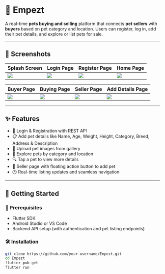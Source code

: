 # 🐾 Empezt

A real-time **pets buying and selling** platform that connects **pet sellers** with **buyers** based on pet category and location. Users can register, log in, add their pet details, and explore or list pets for sale.

---

## 📱 Screenshots

| Splash Screen | Login Page | Register Page | Home Page |
|---------------|------------|----------------|------------|
| ![](/miniproject/asset/esplash.jpeg) | ![](assets/screenshots/login.jpeg) | ![](assets/screenshots/register.jpeg) | ![](assets/screenshots/home.jpeg) |

| Buyer Page | Buying Page | Seller Page | Add Details Page |
|------------|-------------|--------------|-------------------|
| ![](assets/screenshots/buyer.jpeg) | ![](assets/screenshots/buying.jpeg) | ![](assets/screenshots/seller.jpeg) | ![](assets/screenshots/adddetails.jpeg) |

---

## ✨ Features

- 🔐 Login & Registration with REST API
- 📋 Add pet details like Name, Age, Weight, Height, Category, Breed, Address & Description
- 📂 Upload pet images from gallery
- 🧭 Explore pets by category and location
- 🔍 Tap a pet to view more details
- 👤 Seller page with floating action button to add pet
- 🕒 Real-time listing updates and seamless navigation

---

## 🚀 Getting Started

### 🔧 Prerequisites

- Flutter SDK
- Android Studio or VS Code
- Backend API setup (with authentication and pet listing endpoints)

### 🛠️ Installation

```bash
git clone https://github.com/your-username/Empezt.git
cd Empezt
flutter pub get
flutter run
